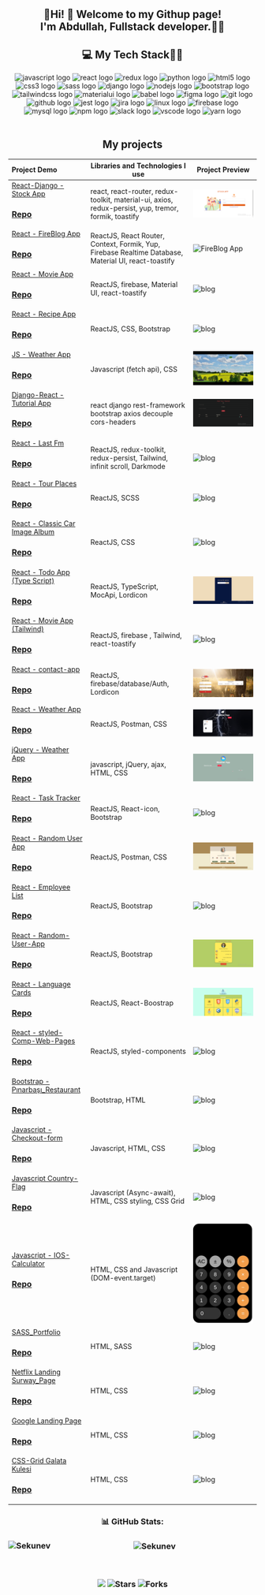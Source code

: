 <h2 align="center">👋Hi! 👯 Welcome to my Githup page!<br>I'm Abdullah, Fullstack developer.🤝🌱</h2>

<h2 align="center">💻 My Tech Stack👨‍💻</h2>

<div align="center">
  <img src="https://cdn.jsdelivr.net/gh/devicons/devicon/icons/javascript/javascript-original.svg" height="30" width="42" alt="javascript logo"  />
  <img src="https://cdn.jsdelivr.net/gh/devicons/devicon/icons/react/react-original.svg" height="30" width="42" alt="react logo"  />
  <img src="https://cdn.jsdelivr.net/gh/devicons/devicon/icons/redux/redux-original.svg" height="30" width="42" alt="redux logo"  />
   <img src="https://cdn.jsdelivr.net/gh/devicons/devicon/icons/python/python-original.svg" height="30" width="42" alt="python logo"  />
  <img src="https://cdn.jsdelivr.net/gh/devicons/devicon/icons/html5/html5-original.svg" height="30" width="42" alt="html5 logo"  />
  <img src="https://cdn.jsdelivr.net/gh/devicons/devicon/icons/css3/css3-original.svg" height="30" width="42" alt="css3 logo"  />
  <img src="https://cdn.jsdelivr.net/gh/devicons/devicon/icons/sass/sass-original.svg" height="30" width="42" alt="sass logo"  />
<!--   <img src="https://cdn.jsdelivr.net/gh/devicons/devicon/icons/php/php-original.svg" height="30" width="42" alt="php logo"  /> -->
  <img src="https://cdn.jsdelivr.net/gh/devicons/devicon/icons/django/django-plain.svg" height="30" width="42" alt="django logo"  />
  <img src="https://cdn.jsdelivr.net/gh/devicons/devicon/icons/nodejs/nodejs-original.svg" height="30" width="42" alt="nodejs logo"  />
<!--   <img src="https://cdn.jsdelivr.net/gh/devicons/devicon/icons/express/express-original.svg" height="30" width="42" alt="express logo"  /> -->
  <img src="https://cdn.jsdelivr.net/gh/devicons/devicon/icons/bootstrap/bootstrap-original.svg" height="30" width="42" alt="bootstrap logo"  />
<!--   <img src="https://cdn.jsdelivr.net/gh/devicons/devicon/icons/jquery/jquery-original.svg" height="30" width="42" alt="jquery logo"  /> -->
<!--   <img src="https://cdn.jsdelivr.net/gh/devicons/devicon/icons/bulma/bulma-plain.svg" height="30" width="42" alt="bulma logo"  /> -->
  <img src="https://cdn.jsdelivr.net/gh/devicons/devicon/icons/tailwindcss/tailwindcss-original-wordmark.svg" height="30" width="42" alt="tailwindcss logo"  />
  <img src="https://cdn.jsdelivr.net/gh/devicons/devicon/icons/materialui/materialui-original.svg" height="30" width="42" alt="materialui logo"  />
<!--   <img src="https://cdn.jsdelivr.net/gh/devicons/devicon/icons/amazonwebservices/amazonwebservices-original.svg" height="30" width="42" alt="amazonwebservices logo"  /> -->
  <img src="https://cdn.jsdelivr.net/gh/devicons/devicon/icons/babel/babel-original.svg" height="30" width="42" alt="babel logo"  />
  <img src="https://cdn.jsdelivr.net/gh/devicons/devicon/icons/figma/figma-original.svg" height="30" width="42" alt="figma logo"  />
<!--   <img src="https://cdn.jsdelivr.net/gh/devicons/devicon/icons/bitbucket/bitbucket-original.svg" height="30" width="42" alt="bitbucket logo"  /> -->
<!--   <img src="https://cdn.jsdelivr.net/gh/devicons/devicon/icons/nextjs/nextjs-original.svg" height="30" width="42" alt="nextjs logo"  /> -->
<!--   <img src="https://cdn.jsdelivr.net/gh/devicons/devicon/icons/docker/docker-original.svg" height="30" width="42" alt="docker logo"  /> -->
<!--   <img src="https://cdn.jsdelivr.net/gh/devicons/devicon/icons/gatsby/gatsby-plain.svg" height="30" width="42" alt="gatsby logo"  />
  <img src="https://cdn.jsdelivr.net/gh/devicons/devicon/icons/heroku/heroku-original.svg" height="30" width="42" alt="heroku logo"  /> -->
  <img src="https://cdn.jsdelivr.net/gh/devicons/devicon/icons/git/git-original.svg" height="30" width="42" alt="git logo"  />
  <img src="https://cdn.jsdelivr.net/gh/devicons/devicon/icons/github/github-original.svg" height="30" width="42" alt="github logo"  />
<!--   <img src="https://cdn.jsdelivr.net/gh/devicons/devicon/icons/photoshop/photoshop-plain.svg" height="30" width="42" alt="photoshop logo"  />
  <img src="https://cdn.jsdelivr.net/gh/devicons/devicon/icons/illustrator/illustrator-plain.svg" height="30" width="42" alt="illustrator logo"  /> -->
  <img src="https://cdn.jsdelivr.net/gh/devicons/devicon/icons/jest/jest-plain.svg" height="30" width="42" alt="jest logo"  />
  <img src="https://cdn.jsdelivr.net/gh/devicons/devicon/icons/jira/jira-original.svg" height="30" width="42" alt="jira logo"  />
  <img src="https://cdn.jsdelivr.net/gh/devicons/devicon/icons/linux/linux-original.svg" height="30" width="42" alt="linux logo"  />
  <img src="https://cdn.jsdelivr.net/gh/devicons/devicon/icons/firebase/firebase-plain.svg" height="30" width="42" alt="firebase logo"  />
<!--   <img src="https://cdn.jsdelivr.net/gh/devicons/devicon/icons/mongodb/mongodb-original.svg" height="30" width="42" alt="mongodb logo"  /> -->
  <img src="https://cdn.jsdelivr.net/gh/devicons/devicon/icons/mysql/mysql-original.svg" height="30" width="42" alt="mysql logo"  />
<!--   <img src="https://cdn.jsdelivr.net/gh/devicons/devicon/icons/postgresql/postgresql-original.svg" height="30" width="42" alt="postgresql logo"  /> -->
  <img src="https://cdn.jsdelivr.net/gh/devicons/devicon/icons/npm/npm-original-wordmark.svg" height="30" width="42" alt="npm logo"  />
<!--   <img src="https://cdn.jsdelivr.net/gh/devicons/devicon/icons/raspberrypi/raspberrypi-original.svg" height="30" width="42" alt="raspberrypi logo"  /> -->
  <img src="https://cdn.jsdelivr.net/gh/devicons/devicon/icons/slack/slack-original.svg" height="30" width="42" alt="slack logo"  />
<!--   <img src="https://cdn.jsdelivr.net/gh/devicons/devicon/icons/storybook/storybook-original.svg" height="30" width="42" alt="storybook logo"  /> -->
<!--   <img src="https://cdn.jsdelivr.net/gh/devicons/devicon/icons/ubuntu/ubuntu-plain.svg" height="30" width="42" alt="ubuntu logo"  /> -->
  <img src="https://cdn.jsdelivr.net/gh/devicons/devicon/icons/vscode/vscode-original.svg" height="30" width="42" alt="vscode logo"  />
<!--   <img src="https://cdn.jsdelivr.net/gh/devicons/devicon/icons/wordpress/wordpress-original.svg" height="30" width="42" alt="wordpress logo"  /> -->
<!--   <img src="https://cdn.jsdelivr.net/gh/devicons/devicon/icons/woocommerce/woocommerce-original.svg" height="30" width="42" alt="woocommerce logo"  /> -->
  <img src="https://cdn.jsdelivr.net/gh/devicons/devicon/icons/yarn/yarn-original.svg" height="30" width="42" alt="yarn logo"  />
<!--   <img src="https://cdn.jsdelivr.net/gh/devicons/devicon/icons/threejs/threejs-original.svg" height="30" width="42" alt="threejs logo"  /> -->
</div>

<br>
<h2 align="center"> My projects</h2>


  Project Demo       |Libraries and Technologies I use     |Project Preview   
:-------------------------|-------------------------|-------------------------
[React-Django - Stock App](https://sekunev-stock-app.netlify.app/) <h3>[Repo](https://github.com/Sekunev/Stock-App)</h3> | react, react-router, redux-toolkit, material-ui, axios, redux-persist, yup, tremor, formik, toastify |![Stock App](https://github.com/Sekunev/Stock-App/blob/main/src/assets/AnimationProject.gif)
[React - FireBlog App](https://sekunev-blog-app.netlify.app//) <h3>[Repo](https://github.com/Sekunev/FireBlog-App)</h3> | ReactJS, React Router, Context, Formik, Yup, Firebase Realtime Database, Material UI, react-toastify |![FireBlog App](https://github.com/Sekunev/FireBlog-App/blob/main/Animation.gif)
[React - Movie App](https://sekunev-mui-movie-app.netlify.app/) <h3>[Repo](https://github.com/Sekunev/movie-app)</h3> | ReactJS, firebase, Material UI, react-toastify | ![blog](https://github.com/Sekunev/movie-app/blob/main/Animation.gif)
[React - Recipe App](https://sekunev-recipe-app.netlify.app/) <h3>[Repo](https://github.com/Sekunev/Recipe-App)</h3> | ReactJS, CSS, Bootstrap | ![blog](https://github.com/Sekunev/Recipe-App-2/blob/main/src/Animation.gif)
[JS - Weather App](https://sekunev.github.io/Weather-App/) <h3>[Repo](https://github.com/Sekunev/Weather-App)</h3> | Javascript (fetch api), CSS  | ![blog](https://github.com/Sekunev/Weather-App/blob/main/Weather-App.gif)
[Django-React - Tutorial App](https://sekunev-tutorial-app.netlify.app/)<h3>[Repo](https://github.com/Sekunev/TutorialApp)</h3> | react django rest-framework bootstrap axios decouple cors-headers | ![blog](https://github.com/Sekunev/TutorialApp/blob/main/client/assest/AnimationProject.gif)
[React - Last Fm](https://sekunev-last-fm.netlify.app/) <h3>[Repo](https://github.com/Sekunev/last-fm/)</h3> | ReactJS, redux-toolkit, redux-persist, Tailwind, infinit scroll, Darkmode | ![blog](https://github.com/Sekunev/last-fm/blob/main/src/assest/AnimationProject.gif)
[React - Tour Places](https://sekunev.github.io/Tour-Places/) <h3>[Repo](https://github.com/Sekunev/Tour-Places)</h3> | ReactJS, SCSS | ![blog](https://github.com/Sekunev/Tour-Places/blob/main/src/Animation.gif)
[React - Classic Car Image Album](https://sekunev.github.io/Image-Album/) <h3>[Repo](https://github.com/Sekunev/Image-Album)</h3> | ReactJS, CSS | ![blog](https://github.com/Sekunev/Image-Album/blob/main/Animation.gif)
[React - Todo App (Type Script)](https://sekunev-todo-app.netlify.app/) <h3>[Repo](https://github.com/Sekunev/todoapp_typescript)</h3> | ReactJS, TypeScript, MocApi, Lordicon | ![blog](https://github.com/Sekunev/todoapp_typescript/blob/main/Animation.gif)
[React - Movie App (Tailwind)](https://sekunev-tailwind-movie-app.netlify.app/) <h3>[Repo](https://github.com/Sekunev/movie-app-tailwind)</h3> | ReactJS, firebase , Tailwind, react-toastify | ![blog](https://github.com/Sekunev/movie-app-tailwind/blob/main/Animation.gif)
[React - contact-app](https://sekunev-contact-app.netlify.app/) <h3>[Repo](https://github.com/Sekunev/contact-app)</h3> | ReactJS, firebase/database/Auth, Lordicon | ![blog](https://github.com/Sekunev/contact-app/blob/main/Animation.gif)
[React - Weather App](https://sekunev-weather-app.netlify.app/) <h3>[Repo](https://github.com/Sekunev/Weather-App-React)</h3> | ReactJS, Postman, CSS | ![blog](https://github.com/Sekunev/Weather-App-React/blob/main/src/Animation.gif)
[jQuery - Weather App](https://sekunev-weatherapp-jquery.netlify.app/) <h3>[Repo](https://github.com/Sekunev/Weather_App_JQUER)</h3> | javascript, jQuery, ajax, HTML, CSS | ![blog](https://github.com/Sekunev/Weather_App_JQUER/blob/main/AnimationProject.gif)
[React - Task Tracker](https://sekunev-task-tracker.netlify.app/) <h3>[Repo](https://github.com/Sekunev/Task-Tracker)</h3> | ReactJS, React-icon, Bootstrap | ![blog](https://github.com/Sekunev/Task-Tracker/blob/main/Animation.gif)
[React - Random User App](https://sekunev-random-user-app-v2.netlify.app/) <h3>[Repo](https://github.com/Sekunev/Random-User-V)</h3> | ReactJS, Postman, CSS | ![blog](https://github.com/Sekunev/Random-User-V/blob/main/src/Animation.gif)
[React - Employee List](https://sekunev-employee-list.netlify.app/) <h3>[Repo](https://github.com/Sekunev/Employee-List)</h3> | ReactJS, Bootstrap | ![blog](https://user-images.githubusercontent.com/101554737/196009709-4e91cb90-5e2e-4d36-ad03-1eba06bfa973.png)
[React - Random-User-App](https://sekunev-random-user-app.netlify.app/) <h3>[Repo](https://github.com/Sekunev/Random-User-App)</h3> | ReactJS, Bootstrap | ![blog](https://github.com/Sekunev/Random-User-App/blob/main/Animation.gif)
[React - Language Cards](https://sekunev-language-cards.netlify.app/) <h3>[Repo](https://github.com/Sekunev/Language-Cards)</h3> | ReactJS, React-Boostrap | ![blog](https://github.com/Sekunev/Language-Cards/blob/main/src/Animation.gif)
[React - styled-Comp-Web-Pages](https://styled-components-web-pages.netlify.app/) <h3>[Repo](https://github.com/Sekunev/Web-Pages-styled-Comp)</h3> | ReactJS, styled-components  | ![blog](https://github.com/Sekunev/Web-Pages-styled-Comp/blob/main/src/Animation.gif)
[Bootstrap - Pınarbaşı_Restaurant](https://sekunev.github.io/Projects/25_Bootstrap-Web-Page/) <h3>[Repo](https://github.com/Sekunev/Bootstrap-Web-Page)</h3> | Bootstrap, HTML | ![blog](https://github.com/Sekunev/Bootstrap-Web-Page/blob/main/Animation.gif)
[Javascript - Checkout-form](https://sekunev.github.io/Projects/32_Checkout-form_DOM/) <h3>[Repo](https://github.com/Sekunev/Checkout-form)</h3> | Javascript, HTML, CSS | ![blog](https://github.com/Sekunev/Projects/blob/main/32_Checkout-form_DOM/Checkout-Form-21-September-2022.gif)
[Javascript Country-Flag](https://sekunev.github.io/Projects/36_Country_flag-app/) <h3>[Repo](https://github.com/Sekunev/Country_flag-app)</h3> | Javascript (Async-await), HTML, CSS styling, CSS Grid | ![blog](https://github.com/Sekunev/Projects/blob/main/36_Country_flag-app/JS19-Flag-APP-25-September-2022.gif)
[Javascript - IOS-Calculator](https://sekunev.github.io/IOS_Calculator/) <h3>[Repo](https://github.com/Sekunev/IOS_Calculator)</h3> | HTML, CSS and Javascript (DOM-event.target) | ![blog](https://github.com/Sekunev/IOS_Calculator/blob/main/003.gif)
[SASS_Portfolio](https://sekunev.github.io/Projects/22_SASS_Portfolio/) <h3>[Repo](https://github.com/Sekunev/SASS-Web-Pages)</h3> | HTML, SASS | ![blog](https://github.com/Sekunev/SASS-Web-Pages/blob/main/Animation.gif)
[Netflix Landing Surway_Page](https://sekunev.github.io/Projects/04_Netflix/) <h3>[Repo](https://github.com/Sekunev/Netflix)</h3> | HTML, CSS | ![blog](https://user-images.githubusercontent.com/101554737/184588266-7f75aeaa-f5cc-4609-879d-dfa9d0ead225.png)
[Google Landing Page](https://sekunev.github.io/Projects/06_Google_Landing_Page/) <h3>[Repo](https://github.com/Sekunev/Google_Landing_Page)</h3> | HTML, CSS | ![blog](https://user-images.githubusercontent.com/101554737/184587683-eeeb960c-d3d0-4fe7-b0db-6daea6aa3515.png)
[CSS-Grid Galata Kulesi](https://sekunev.github.io/Projects/18_CSS_Grid/) <h3>[Repo](https://github.com/Sekunev/Galata_Kulesi)</h3> | HTML, CSS | ![blog](https://user-images.githubusercontent.com/101554737/187047501-73d5cce3-8568-43e2-b771-843d67a4bf14.png)




<h3 align="center">📊 GitHub Stats:</h3>

<div align="center"><h3 align="center"><img align="left" src="https://github-readme-stats.vercel.app/api/top-langs?username=Sekunev&show_icons=true&locale=en&layout=compact" alt="Sekunev" /></p>
<p>&nbsp;<img align="center" src="https://github-readme-stats.vercel.app/api?username=Sekunev&show_icons=true&locale=en" alt="Sekunev" /></h3>
 <br>
<h3 align="center"><img src="https://github.com/thmsgbrt/thmsgbrt/workflows/README%20build/badge.svg" /> <img alt="Stars" src="https://img.shields.io/github/stars/thmsgbrt/thmsgbrt?style=flat-square&labelColor=343b41"/> <img alt="Forks" src="https://img.shields.io/github/forks/thmsgbrt/thmsgbrt?style=flat-square&labelColor=343b41"/></h3>
</div>














